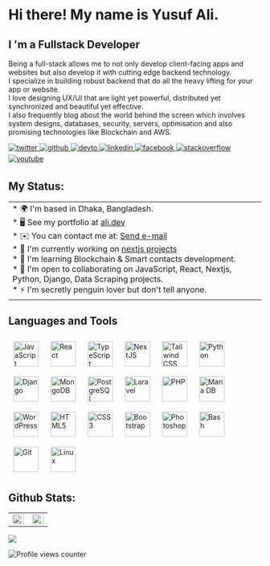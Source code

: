 Hi there! My name is Yusuf Ali.
==================================================================================================================================

I 'm a Fullstack Developer
--------------------------

Being a full-stack allows me to not only develop client-facing apps and websites but also develop it with cutting edge backend technology. <br />
I specialize in building robust backend that do all the heavy lifting for your app or website. <br />
I love designing UX/UI that are light yet powerful, distributed yet synchronized and beautiful yet effective. <br />
I also frequently blog about the world behind the screen which involves system designs, databases, security, servers, optimisation and also promising technologies like Blockchain and AWS. <br />


<a href="https://twitter.com/EsrafilSaikot" target="_blank">
  <img
  src=https://img.shields.io/badge/twitter-%2300acee.svg?&style=for-the-badge&logo=twitter&logoColor=white
  alt=twitter style="margin-bottom: 5px;" />
</a>
<a href="https://github.com/yusufdupsc1" target="_blank">
  <img
  src=https://img.shields.io/badge/github-%2324292e.svg?&style=for-the-badge&logo=github&logoColor=white
  alt=github style="margin-bottom: 5px;" />
</a>
<a href="https://dev.to/yusufdupsc1" target="_blank">
  <img
  src=https://img.shields.io/badge/dev.to-%2308090A.svg?&style=for-the-badge&logo=dev.to&logoColor=white
  alt=devto style="margin-bottom: 5px;" />
</a>
<a href="https://linkedin.com/in/yusuf-ali-16b890216/" target="_blank">
  <img
  src=https://img.shields.io/badge/linkedin-%231E77B5.svg?&style=for-the-badge&logo=linkedin&logoColor=white
  alt=linkedin style="margin-bottom: 5px;" />
</a>
<a
  href="https://www.facebook.com/profile.php?id=100007791609164
"
  target="_blank"
>
  <img
  src=https://img.shields.io/badge/facebook-%232E87FB.svg?&style=for-the-badge&logo=facebook&logoColor=white
  alt=facebook style="margin-bottom: 5px;" />
</a>
<a
  href="https://stackoverflow.com/users/22302835/yusuf-ali"
  target="_blank"
>
  <img
  src=https://img.shields.io/badge/stackoverflow-%23F28032.svg?&style=for-the-badge&logo=stackoverflow&logoColor=white
  alt=stackoverflow style="margin-bottom: 5px;" />
</a>
<a href="https://www.youtube.com/channel/UC3rck9PkVZw4-WhO6IfIieg" target="_blank">
  <img
  src=https://img.shields.io/badge/youtube-%23EE4831.svg?&style=for-the-badge&logo=youtube&logoColor=white
  alt=youtube style="margin-bottom: 5px;" />
</a>
<br />

## My Status:
<table>
  <tr>
    <td align="top" width="100%">
      * 🌍  I'm based in Dhaka, Bangladesh. <br />
      * 🖥️  See my portfolio at <a href="https://ali-peach.vercel.app/">ali.dev<a/>  <br />
      * ✉️  You can contact me at: <a href="mailto:yusufdupsc1@gmail.com">Send e-mail</a> <br />        
      * 🚀  I'm currently working on <a href="https://www.next-js.pro">nextjs projects<a/>  <br />
      * 🧠  I'm learning Blockchain & Smart contacts development.  <br />
      * 🤝  I'm open to collaborating on JavaScript, React, Nextjs, Python, Django, Data Scraping projects.  <br />
      * ⚡  I'm secretly penguin lover but don't tell anyone. 
    </td>
    <td />
  </tr>
</table>

## Languages and Tools
<div>
  <a href="https://www.javascript.com/" target="_blank"
    ><img
      style="margin: 10px"
      src="https://profilinator.rishav.dev/skills-assets/javascript-original.svg"
      alt="JavaScript"
      height="50"
  /></a>
  <a href="https://reactjs.org/" target="_blank"
    ><img
      style="margin: 10px"
      src="https://profilinator.rishav.dev/skills-assets/react-original-wordmark.svg"
      alt="React"
      height="50"
  /></a>
  <a href="https://www.typescriptlang.org/" target="_blank"
    ><img
      style="margin: 10px"
      src="https://profilinator.rishav.dev/skills-assets/typescript-original.svg"
      alt="TypeScript"
      height="50"
  /></a>
  <a href="https://nextjs.org/" target="_blank"
    ><img
      style="margin: 10px"
      src="https://profilinator.rishav.dev/skills-assets/nextjs.png"
      alt="NextJS"
      height="50"
  /></a>
  <a href="https://www.tailwindcss.com/" target="_blank"
    ><img
      style="margin: 10px"
      src="https://profilinator.rishav.dev/skills-assets/tailwindcss.svg"
      alt="Tailwind CSS"
      height="50"
  /></a>
  <a href="https://www.python.org/" target="_blank"
    ><img
      style="margin: 10px"
      src="https://profilinator.rishav.dev/skills-assets/python-original.svg"
      alt="Python"
      height="50"
  /></a>
  <a href="https://www.djangoproject.com/" target="_blank"
    ><img
      style="margin: 10px"
      src="https://profilinator.rishav.dev/skills-assets/django-original.svg"
      alt="Django"
      height="50"
  /></a>
  <a href="https://www.mongodb.com/" target="_blank"
    ><img
      style="margin: 10px"
      src="https://profilinator.rishav.dev/skills-assets/mongodb-original-wordmark.svg"
      alt="MongoDB"
      height="50"
  /></a>
  <a href="https://www.postgresql.org/" target="_blank"
    ><img
      style="margin: 10px"
      src="https://profilinator.rishav.dev/skills-assets/postgresql-original-wordmark.svg"
      alt="PostgreSQL"
      height="50"
  /></a>
  <a href="https://laravel.com/" target="_blank"
    ><img
      style="margin: 10px"
      src="https://profilinator.rishav.dev/skills-assets/laravel-plain-wordmark.svg"
      alt="Laravel"
      height="50"
  /></a>
  <a href="https://www.php.net/" target="_blank"
    ><img
      style="margin: 10px"
      src="https://profilinator.rishav.dev/skills-assets/php-original.svg"
      alt="PHP"
      height="50"
  /></a>
  <a href="https://mariadb.org/" target="_blank"
    ><img
      style="margin: 10px"
      src="https://profilinator.rishav.dev/skills-assets/mariadb.png"
      alt="Maria DB"
      height="50"
  /></a>
  <a href="https://wordpress.com/" target="_blank"
    ><img
      style="margin: 10px"
      src="https://profilinator.rishav.dev/skills-assets/wordpress.png"
      alt="WordPress"
      height="50"
  /></a>
  <a href="https://en.wikipedia.org/wiki/HTML5" target="_blank"
    ><img
      style="margin: 10px"
      src="https://profilinator.rishav.dev/skills-assets/html5-original-wordmark.svg"
      alt="HTML5"
      height="50"
  /></a>
  <a href="https://www.w3schools.com/css/" target="_blank"
    ><img
      style="margin: 10px"
      src="https://profilinator.rishav.dev/skills-assets/css3-original-wordmark.svg"
      alt="CSS3"
      height="50"
  /></a>
  <a href="https://getbootstrap.com/docs/3.4/javascript/" target="_blank"
    ><img
      style="margin: 10px"
      src="https://profilinator.rishav.dev/skills-assets/bootstrap-plain.svg"
      alt="Bootstrap"
      height="50"
  /></a>
  <a href="https://www.adobe.com/in/products/photoshop.html" target="_blank"
    ><img
      style="margin: 10px"
      src="https://profilinator.rishav.dev/skills-assets/photoshop-plain.svg"
      alt="Photoshop"
      height="50"
  /></a>
  <a href="https://www.gnu.org/software/bash/" target="_blank"
    ><img
      style="margin: 10px"
      src="https://profilinator.rishav.dev/skills-assets/gnu_bash-icon.svg"
      alt="Bash"
      height="50"
  /></a>
  <a href="https://github.com/" target="_blank"
    ><img
      style="margin: 10px"
      src="https://profilinator.rishav.dev/skills-assets/git-scm-icon.svg"
      alt="Git"
      height="50"
  /></a>
  <a href="https://www.linux.org/" target="_blank"
    ><img
      style="margin: 10px"
      src="https://profilinator.rishav.dev/skills-assets/linux-original.svg"
      alt="Linux"
      height="50"
  /></a>
</div>



## Github Stats:
<table>
  <tr>
    <td align="top" width="50%">
      <img
        src="https://github-readme-stats.vercel.app/api?username=yusufdupsc1&show_icons=true&count_private=true&hide_border=true"
        align="left"
        style="width: 100%"
      />
    </td>
    <td align="top" width="50%">
      <img
        src="https://github-readme-stats.vercel.app/api/top-langs/?username=yusufdupsc1&hide_border=true&layout=compact"
        align="left"
        style="width: 100%"
      />
    </td>
  </tr>
</table>

<a href="http://www.github.com/yusufdupsc1"><img src="https://github-readme-streak-stats.herokuapp.com/?user=yusufdupsc1&stroke=ffffff&background=1c1917&ring=0891b2&fire=0891b2&currStreakNum=ffffff&currStreakLabel=0891b2&sideNums=ffffff&sideLabels=ffffff&dates=ffffff&hide_border=true" />
</a> <br />

![Profile views
counter](https://komarev.com/ghpvc/?username=yusufdupsc1&&style=flat-square)

